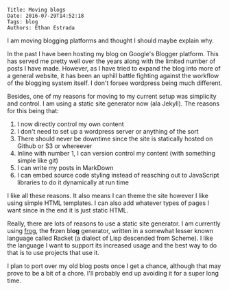     Title: Moving blogs
    Date: 2016-07-29T14:52:18
    Tags: blog
    Authors: Ethan Estrada

I am moving blogging platforms and thought I should maybe explain why.

<!-- more -->

In the past I have been hosting my blog on Google's Blogger platform.
This has served me pretty well over the years along with the limited
number of posts I have made. However, as I have tried to expand the
blog into more of a general website, it has been an uphill battle
fighting against the workflow of the blogging system itself. I don't
forsee wordpress being much different.

Besides, one of my reasons for moving to my current setup was
simplicity and control. I am using a static site generator now (ala
Jekyll). The reasons for this being that:

1. I now directly control my own content
2. I don't need to set up a wordpress server or anything of the sort
3. There should never be downtime since the site is statically hosted
   on Github or S3 or whereever
4. Inline with number 1, I can version control my content (with
   something simple like git)
5. I can write my posts in MarkDown
6. I can embed source code styling instead of reasching out to
   JavaScript libraries to do it dynamically at run time

I like all these reasons. It also means I can theme the site however I
like using simple HTML templates. I can also add whatever types of
pages I want since in the end it is just static HTML.

Really, there are lots of reasons to use a static site generator. I am
currently using [frog], the **fr**zen bl**og** generator, written in a
somewhat lesser known language called Racket (a dialect of Lisp
descended from Scheme). I like the language I want to support its
increased usage and the best way to do that is to use projects that
use it.

I plan to port over my old blog posts once I get a chance, although that may prove to be a bit of a chore.
I'll probably end up avoiding it for a super long time.

[frog]: https://github.com/greghendershott/frog

